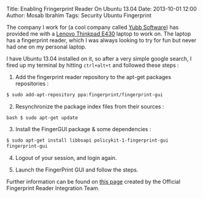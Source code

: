Title: Enabling Fringerprint Reader On Ubuntu 13.04
Date: 2013-10-01 12:00
Author: Mosab Ibrahim
Tags: Security Ubuntu Fingerprint

The company I work for (a cool company called [Yubb
Software](http://www.yubb-software.com)) has provided me with a [Lenovo Thinkpad
E430](http://shop.lenovo.com/us/en/laptops/thinkpad/edge-series/e430/index.html)
laptop to work on. The laptop has a fingerprint reader, which I was always
looking to try for fun but never had one on my personal laptop.

I have Ubuntu 13.04 installed on it, so after a very simple google search, I
fired up my terminal by hitting `ctrl+alt+t` and followed these steps :

1. Add the fingerprint reader repository to the apt-get packages repositories :


```bash
$ sudo add-apt-repository ppa:fingerprint/fingerprint-gui
```

2. Resynchronize the package index files from their sources :

```
bash $ sudo apt-get update
```

3. Install the FingerGUI package & some dependencies :

```bash
$ sudo apt-get install libbsapi policykit-1-fingerprint-gui
fingerprint-gui
```

4. Logout of your session, and login again.

5. Launch the FingerPrint GUI and follow the steps.

Further information can be found on [this
page](https://launchpad.net/~fingerprint/+archive/fingerprint-gui) created by
the Official Fingerprint Reader Integration Team.


